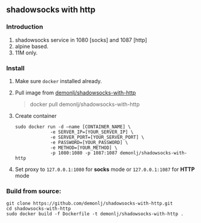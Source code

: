 shadowsocks with http
---
### Introduction

1. shadowsocks service in 1080 [socks] and 1087 [http]
2. alpine based.
3. 11M only.

### Install

1. Make sure ```docker``` installed already.

2. Pull image from [demonlj/shadowsocks-with-http](https://hub.docker.com/r/demonlj/shadowsocks-with-http/) 

   > docker pull demonlj/shadowsocks-with-http

3. Create container

   ```shell
   sudo docker run -d —name [CONTAINER_NAME] \
   				-e SERVER_IP=[YOUR_SERVER_IP] \
   				-e SERVER_PORT=[YOUR_SERVER_PORT] \
   				-e PASSWORD=[YOUR_PASSWORD] \
   				-e METHOD=[YOUR_METHOD] \
   				-p 1080:1080 -p 1087:1087 demonlj/shadowsocks-with-http
   ```

4. Set proxy to  `127.0.0.1:1080` for **socks** mode or `127.0.0.1:1087` for **HTTP** mode


### Build from source:  

```shell
git clone https://github.com/demonlj/shadowsocks-with-http.git
cd shadowsocks-with-http
sudo docker build -f Dockerfile -t demonlj/shadowsocks-with-http .
```

